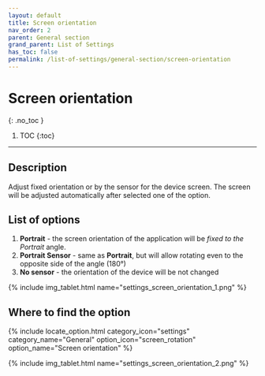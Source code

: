 ```yaml
---
layout: default
title: Screen orientation
nav_order: 2
parent: General section
grand_parent: List of Settings
has_toc: false
permalink: /list-of-settings/general-section/screen-orientation
---
```


# Screen orientation
{: .no_toc }

1. TOC
{:toc}

---

## Description
Adjust fixed orientation or by the sensor for the device screen. The screen will be adjusted automatically after selected one of the option.

## List of options
1. **Portrait** - the screen orientation of the application will be _fixed to the Portrait_ angle.
1. **Portrait Sensor** - same as **Portrait**, but will allow rotating even to the opposite side of the angle (180°)
1. **No sensor** - the orientation of the device will be not changed

{% include img_tablet.html name="settings_screen_orientation_1.png" %}

## Where to find the option
{% include locate_option.html category_icon="settings" category_name="General" option_icon="screen_rotation" option_name="Screen orientation" %}

{% include img_tablet.html name="settings_screen_orientation_2.png" %}